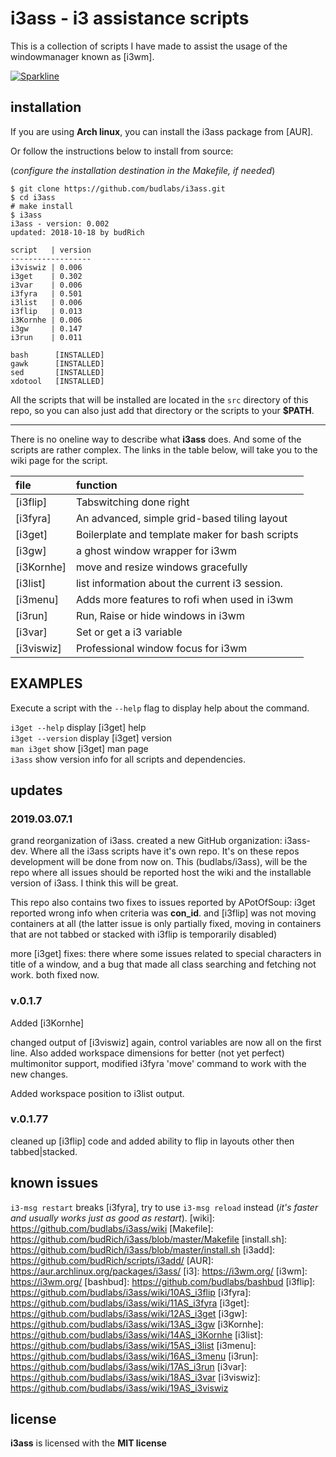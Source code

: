 # i3ass - i3 assistance scripts 

This is a collection of scripts I have made to assist the
usage of the windowmanager known as [i3wm].


[![Sparkline](https://stars.medv.io/budlabs/i3ass.svg)](https://stars.medv.io/budlabs/i3ass)



## installation

If you are using **Arch linux**, you can install the i3ass
package from [AUR].  

Or follow the instructions below to install from source:  

(*configure the installation destination in the Makefile,
if needed*)

``` text
$ git clone https://github.com/budlabs/i3ass.git
$ cd i3ass
# make install
$ i3ass
i3ass - version: 0.002
updated: 2018-10-18 by budRich

script   | version
------------------
i3viswiz | 0.006
i3get    | 0.302
i3var    | 0.006
i3fyra   | 0.501
i3list   | 0.006
i3flip   | 0.013
i3Kornhe | 0.006
i3gw     | 0.147
i3run    | 0.011

bash      [INSTALLED]
gawk      [INSTALLED]
sed       [INSTALLED]
xdotool   [INSTALLED]
```


All the scripts that will be installed are located in the
`src` directory of this repo, so you can also just add that
directory or the scripts to your **$PATH**.  

---

There is no oneline way to describe what **i3ass** does.
And some of the scripts are rather complex. The links in the
table below, will take you to the wiki page for the script.

|**file**  |     **function**          |
|:---------|:--------------------------|
|[i3flip] | Tabswitching done right
|[i3fyra] | An advanced, simple grid-based tiling layout
|[i3get] | Boilerplate and template maker for bash scripts
|[i3gw] | a ghost window wrapper for i3wm
|[i3Kornhe] | move and resize windows gracefully
|[i3list] | list information about the current i3 session.
|[i3menu] | Adds more features to rofi when used in i3wm
|[i3run] | Run, Raise or hide windows in i3wm
|[i3var] | Set or get a i3 variable
|[i3viswiz] | Professional window focus for i3wm

EXAMPLES
--------

Execute a script with the `--help` flag to display help
about the command.

`i3get --help` display [i3get] help  
`i3get --version` display [i3get] version  
`man i3get` show [i3get] man page  
`i3ass` show version info for all scripts and dependencies.
## updates

### 2019.03.07.1

grand reorganization of i3ass. created a new GitHub
organization: i3ass-dev. Where all the i3ass scripts have
it's own repo. It's on these repos development will be done
from now on. This (budlabs/i3ass), will be the repo where
all issues should be reported host the wiki and the
installable version of i3ass. I think this will be great.

This repo also contains two fixes to issues reported by
APotOfSoup: i3get reported wrong info when criteria was
**con_id**. and [i3flip] was not moving containers at all
(the latter issue is only partially fixed, moving in
containers that are not tabbed or stacked with i3flip is
temporarily disabled)

more [i3get] fixes: there where some issues related to
special characters in title of a window, and a bug that made
all class searching and fetching not work. both fixed now.

### v.0.1.7


Added [i3Kornhe]

changed output of [i3viswiz] again, control variables are
now all on the first line. Also added workspace dimensions
for better (not yet perfect) multimonitor support, modified
i3fyra 'move' command to work with the new changes.

Added workspace position to i3list output.

### v.0.1.77


cleaned up [i3flip] code and added ability to flip in
layouts other then tabbed|stacked.


## known issues

`i3-msg restart` breaks [i3fyra], try to use `i3-msg
reload` instead (*it's faster and usually works just as good
as restart*).
[wiki]: https://github.com/budlabs/i3ass/wiki
[Makefile]: https://github.com/budRich/i3ass/blob/master/Makefile
[install.sh]: https://github.com/budRich/i3ass/blob/master/install.sh
[i3add]: https://github.com/budRich/scripts/i3add/
[AUR]: https://aur.archlinux.org/packages/i3ass/
[i3]: https://i3wm.org/
[i3wm]: https://i3wm.org/
[bashbud]: https://github.com/budlabs/bashbud
[i3flip]: https://github.com/budlabs/i3ass/wiki/10AS_i3flip
[i3fyra]: https://github.com/budlabs/i3ass/wiki/11AS_i3fyra
[i3get]: https://github.com/budlabs/i3ass/wiki/12AS_i3get
[i3gw]: https://github.com/budlabs/i3ass/wiki/13AS_i3gw
[i3Kornhe]: https://github.com/budlabs/i3ass/wiki/14AS_i3Kornhe
[i3list]: https://github.com/budlabs/i3ass/wiki/15AS_i3list
[i3menu]: https://github.com/budlabs/i3ass/wiki/16AS_i3menu
[i3run]: https://github.com/budlabs/i3ass/wiki/17AS_i3run
[i3var]: https://github.com/budlabs/i3ass/wiki/18AS_i3var
[i3viswiz]: https://github.com/budlabs/i3ass/wiki/19AS_i3viswiz



## license

**i3ass** is licensed with the **MIT license**



